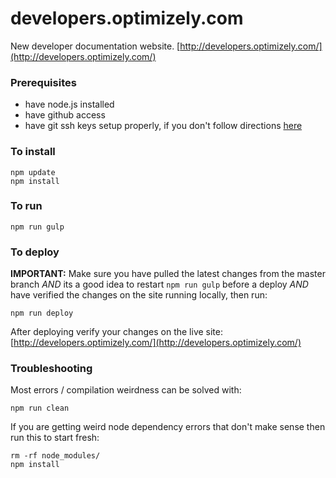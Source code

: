 # developers.optimizely.com
New developer documentation website. [http://developers.optimizely.com/](http://developers.optimizely.com/)

### Prerequisites
- have node.js installed
- have github access
- have git ssh keys setup properly, if you don't follow directions [here](https://help.github.com/articles/generating-ssh-keys/)

### To install
```
npm update
npm install
```

### To run
```
npm run gulp
```

### To deploy
**IMPORTANT:** Make sure you have pulled the latest changes from the master branch
*AND* its a good idea to restart `npm run gulp` before a deploy
*AND* have verified the changes on the site running locally, then run:
```
npm run deploy
```
After deploying verify your changes on the live site:
[http://developers.optimizely.com/](http://developers.optimizely.com/)

### Troubleshooting

Most errors / compilation weirdness can be solved with:
```
npm run clean
```

If you are getting weird node dependency errors that don't make sense then run this to start fresh:
```
rm -rf node_modules/
npm install
```
